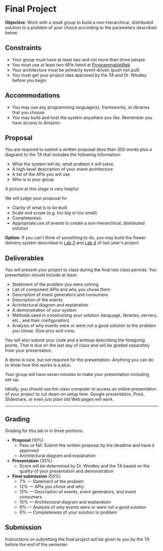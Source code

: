# Final Project

**Objective**: Work with a small group to build a non-hierarchical, distributed solution to a problem of your choice according to the parameters described below.

## Constraints

- Your group must have at least two and not more than three people
- You must use at least two APIs listed at [ProgrammableWeb](http://programmableweb.com)
- Your architecture must be primarily event-driven (push not pull)
- You must get your project idea approved by the TA and Dr. Windley before you begin

## Accommodations

- You may use any programming language(s), frameworks, or libraries that you choose
- You may build and host the system anywhere you like. Remember you have access to Amazon. 

## Proposal

You are required to submit a written proposal (less than 300 words plus a diagram) to the TA that includes the following information:

- What the system will do, what problem it will solve. 
- A high-level description of your event architecture
- A list of the APIs you will use
- Who is in your group

A picture at this stage is very helpful.

We will judge your proposal for

- Clarity of what is to be built
- Scale and scope (e.g. too big or too small)
- Completeness
- Appropriate use of events to create a non-hierarchical, distributed solution

__Option:__ If you can't think of something to do, you may build the flower delivery system described in [Lab 3](https://github.com/windley/CS462-Event-Edition/blob/master/project-2013/Lab3.md) and [Lab 4](https://github.com/windley/CS462-Event-Edition/blob/master/project-2013/Lab4.md) of last year's project. 

## Deliverables

You will present your project to class during the final two class periods. You presentation should include at least:

- Statement of the problem you were solving
- List of component APIs and why you chose them
- Description of event generators and consumers
- Description of the events
- Architectural diagram and explanation
- A demonstration of your system 
- Methods used in constructing your solution (language, libraries, servers, etc., and their configuration). 
- Analysis of why events were or were not a good solution to the problem you chose. Give pros and cons. 

You will also submit your code and a writeup describing the foregoing points. That is due on the last day of class and will be graded separately from your presentation.

A demo is nice, but not required for the presentation. Anything you can do to show how this works is a plus. 

Your group will have seven minutes to make your presentation including set-up. 

Ideally, you should use the class computer to access an online presentation of your project to cut down on setup time. Google presentation, Presi, Slideshare, or even just plain old Web pages will work. 

----

## Grading

Grading for this lab in in three portions:

- **Proposal** (10%)
  - Pass or fail: Submit the written proposal by the deadline and have it approved
  - Architectural diagram and explanation 
- **Presentation** (35%)
  - Score will be determined by Dr. Windley and the TA based on the quality of your presentation and demonstration
- **Final submission** (55%)
	- 7% &mdash; Statement of the problem
	- 12% &mdash; APIs you chose and why
	- 12% &mdash; Description of events, event generators, and event consumers
	- 10% &mdash; Architectural diagram and explanation
	- 8% &mdash; Analysis of why events were or were not a good solution
	- 6% &mdash; Completeness of your solution to problem 

## Submission

Instructions on submitting the final project will be given to you by the TA before the end of the semester.
